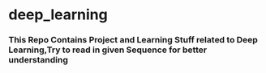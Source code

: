 # deep_learning
### This Repo Contains Project and Learning Stuff related to Deep Learning,Try to read in given Sequence for better understanding
